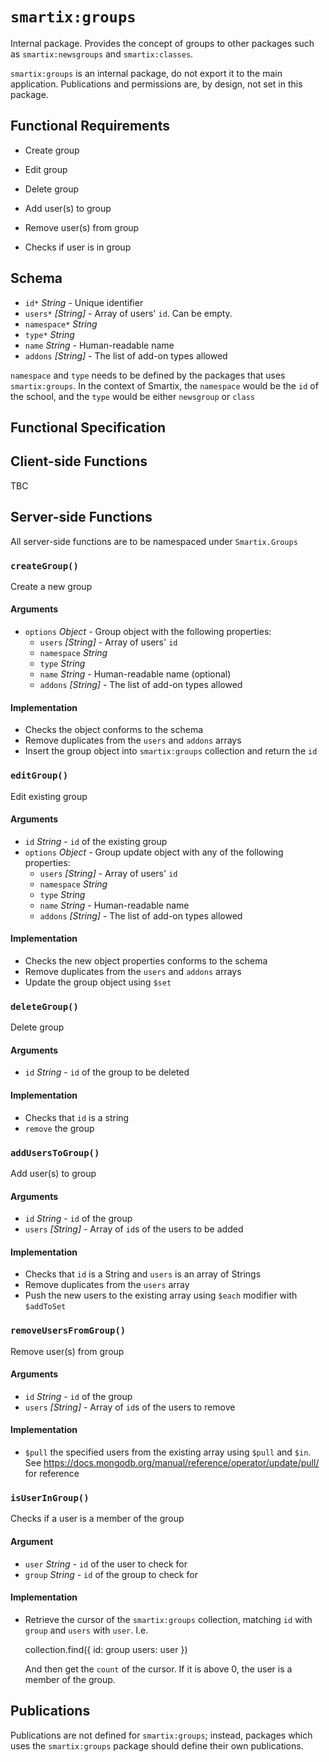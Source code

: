 # `smartix:groups`

Internal package. Provides the concept of groups to other packages such as `smartix:newsgroups` and `smartix:classes`.

`smartix:groups` is an internal package, do not export it to the main application. Publications and permissions are, by design, not set in this package.

## Functional Requirements

* Create group
* Edit group
* Delete group

* Add user(s) to group
* Remove user(s) from group

* Checks if user is in group

## Schema

* `id*` *String* - Unique identifier
* `users*` *[String]* - Array of users' `id`. Can be empty.
* `namespace*` *String*
* `type*` *String*
* `name` *String* - Human-readable name
* `addons` *[String]* - The list of add-on types allowed

`namespace` and `type` needs to be defined by the packages that uses `smartix:groups`. In the context of Smartix, the `namespace` would be the `id` of the school, and the `type` would be either `newsgroup` or `class`

## Functional Specification

## Client-side Functions

TBC

## Server-side Functions

All server-side functions are to be namespaced under `Smartix.Groups`

### `createGroup()`

Create a new group

#### Arguments

* `options` *Object* - Group object with the following properties:
	* `users` *[String]* - Array of users' `id`
	* `namespace` *String*
	* `type` *String*
	* `name` *String* - Human-readable name (optional)
	* `addons` *[String]* - The list of add-on types allowed

#### Implementation

* Checks the object conforms to the schema
* Remove duplicates from the `users` and `addons` arrays
* Insert the group object into `smartix:groups` collection and return the `id`

### `editGroup()`

Edit existing group

#### Arguments

* `id` *String* - `id` of the existing group
* `options` *Object* - Group update object with any of the following properties:
	* `users` *[String]* - Array of users' `id`
	* `namespace` *String*
	* `type` *String*
	* `name` *String* - Human-readable name
	* `addons` *[String]* - The list of add-on types allowed

#### Implementation

* Checks the new object properties conforms to the schema
* Remove duplicates from the `users` and `addons` arrays
* Update the group object using `$set`

### `deleteGroup()`

Delete group

#### Arguments

* `id` *String* - `id` of the group to be deleted

#### Implementation

* Checks that `id` is a string
* `remove` the group

### `addUsersToGroup()`

Add user(s) to group

#### Arguments

* `id` *String* - `id` of the group
* `users` *[String]* - Array of `id`s of the users to be added

#### Implementation

* Checks that `id` is a String and `users` is an array of Strings
* Remove duplicates from the `users` array
* Push the new users to the existing array using `$each` modifier with `$addToSet`

### `removeUsersFromGroup()`

Remove user(s) from group

#### Arguments

* `id` *String* - `id` of the group
* `users` *[String]* - Array of `id`s of the users to remove

#### Implementation

* `$pull` the specified users from the existing array using `$pull` and `$in`. See https://docs.mongodb.org/manual/reference/operator/update/pull/ for reference

### `isUserInGroup()`

Checks if a user is a member of the group

#### Argument

* `user` *String* - `id` of the user to check for
* `group` *String* - `id` of the group to check for

#### Implementation

* Retrieve the cursor of the `smartix:groups` collection, matching `id` with `group` and `users` with `user`. I.e.

	collection.find({
		id: group
		users: user
	})

	And then get the `count` of the cursor. If it is above 0, the user is a member of the group.

## Publications

Publications are not defined for `smartix:groups`; instead, packages which uses the `smartix:groups` package should define their own publications.
